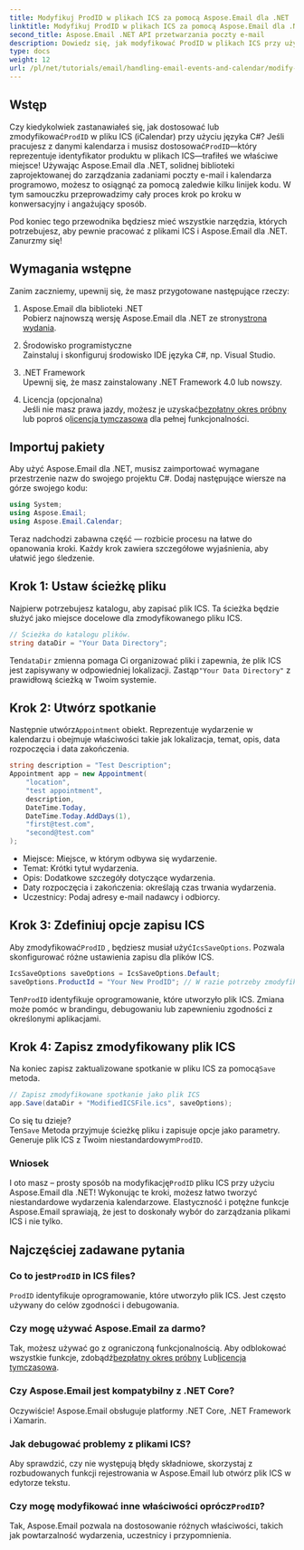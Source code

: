 ```yaml
---
title: Modyfikuj ProdID w plikach ICS za pomocą Aspose.Email dla .NET
linktitle: Modyfikuj ProdID w plikach ICS za pomocą Aspose.Email dla .NET
second_title: Aspose.Email .NET API przetwarzania poczty e-mail
description: Dowiedz się, jak modyfikować ProdID w plikach ICS przy użyciu Aspose.Email dla .NET. Samouczek krok po kroku z kodem, wskazówkami i często zadawanymi pytaniami dotyczącymi płynnego zarządzania kalendarzem.
type: docs
weight: 12
url: /pl/net/tutorials/email/handling-email-events-and-calendar/modify-prodid-in-ics-files/
---
```

## Wstęp

 Czy kiedykolwiek zastanawiałeś się, jak dostosować lub zmodyfikować`ProdID` w pliku ICS (iCalendar) przy użyciu języka C#? Jeśli pracujesz z danymi kalendarza i musisz dostosować`ProdID`—który reprezentuje identyfikator produktu w plikach ICS—trafiłeś we właściwe miejsce! Używając Aspose.Email dla .NET, solidnej biblioteki zaprojektowanej do zarządzania zadaniami poczty e-mail i kalendarza programowo, możesz to osiągnąć za pomocą zaledwie kilku linijek kodu. W tym samouczku przeprowadzimy cały proces krok po kroku w konwersacyjny i angażujący sposób.

Pod koniec tego przewodnika będziesz mieć wszystkie narzędzia, których potrzebujesz, aby pewnie pracować z plikami ICS i Aspose.Email dla .NET. Zanurzmy się!

## Wymagania wstępne

Zanim zaczniemy, upewnij się, że masz przygotowane następujące rzeczy:

1. Aspose.Email dla biblioteki .NET  
    Pobierz najnowszą wersję Aspose.Email dla .NET ze strony[strona wydania](https://releases.aspose.com/email/net/).  

2. Środowisko programistyczne  
   Zainstaluj i skonfiguruj środowisko IDE języka C#, np. Visual Studio.

3. .NET Framework  
   Upewnij się, że masz zainstalowany .NET Framework 4.0 lub nowszy.

4. Licencja (opcjonalna)  
    Jeśli nie masz prawa jazdy, możesz je uzyskać[bezpłatny okres próbny](https://releases.aspose.com/) lub poproś o[licencja tymczasowa](https://purchase.aspose.com/temporary-license/) dla pełnej funkcjonalności.

## Importuj pakiety

Aby użyć Aspose.Email dla .NET, musisz zaimportować wymagane przestrzenie nazw do swojego projektu C#. Dodaj następujące wiersze na górze swojego kodu:

```csharp
using System;
using Aspose.Email;
using Aspose.Email.Calendar;
```

Teraz nadchodzi zabawna część — rozbicie procesu na łatwe do opanowania kroki. Każdy krok zawiera szczegółowe wyjaśnienia, aby ułatwić jego śledzenie.

## Krok 1: Ustaw ścieżkę pliku

Najpierw potrzebujesz katalogu, aby zapisać plik ICS. Ta ścieżka będzie służyć jako miejsce docelowe dla zmodyfikowanego pliku ICS.

```csharp
// Ścieżka do katalogu plików.
string dataDir = "Your Data Directory";
```
 
 Ten`dataDir` zmienna pomaga Ci organizować pliki i zapewnia, że plik ICS jest zapisywany w odpowiedniej lokalizacji. Zastąp`"Your Data Directory"` z prawidłową ścieżką w Twoim systemie.

## Krok 2: Utwórz spotkanie

 Następnie utwórz`Appointment` obiekt. Reprezentuje wydarzenie w kalendarzu i obejmuje właściwości takie jak lokalizacja, temat, opis, data rozpoczęcia i data zakończenia.

```csharp
string description = "Test Description";
Appointment app = new Appointment(
    "location", 
    "test appointment", 
    description, 
    DateTime.Today,
    DateTime.Today.AddDays(1), 
    "first@test.com", 
    "second@test.com"
);
```
 
- Miejsce: Miejsce, w którym odbywa się wydarzenie.  
- Temat: Krótki tytuł wydarzenia.  
- Opis: Dodatkowe szczegóły dotyczące wydarzenia.  
- Daty rozpoczęcia i zakończenia: określają czas trwania wydarzenia.  
- Uczestnicy: Podaj adresy e-mail nadawcy i odbiorcy.

## Krok 3: Zdefiniuj opcje zapisu ICS

 Aby zmodyfikować`ProdID` , będziesz musiał użyć`IcsSaveOptions`. Pozwala skonfigurować różne ustawienia zapisu dla plików ICS.

```csharp
IcsSaveOptions saveOptions = IcsSaveOptions.Default;
saveOptions.ProductId = "Your New ProdID"; // W razie potrzeby zmodyfikuj ProdID
```
 
 Ten`ProdID` identyfikuje oprogramowanie, które utworzyło plik ICS. Zmiana może pomóc w brandingu, debugowaniu lub zapewnieniu zgodności z określonymi aplikacjami.

## Krok 4: Zapisz zmodyfikowany plik ICS

 Na koniec zapisz zaktualizowane spotkanie w pliku ICS za pomocą`Save` metoda.

```csharp
// Zapisz zmodyfikowane spotkanie jako plik ICS
app.Save(dataDir + "ModifiedICSFile.ics", saveOptions);
```

Co się tu dzieje?  
 Ten`Save` Metoda przyjmuje ścieżkę pliku i zapisuje opcje jako parametry. Generuje plik ICS z Twoim niestandardowym`ProdID`.

### Wniosek

 I oto masz – prosty sposób na modyfikację`ProdID` pliku ICS przy użyciu Aspose.Email dla .NET! Wykonując te kroki, możesz łatwo tworzyć niestandardowe wydarzenia kalendarzowe. Elastyczność i potężne funkcje Aspose.Email sprawiają, że jest to doskonały wybór do zarządzania plikami ICS i nie tylko.

## Najczęściej zadawane pytania

###  Co to jest`ProdID` in ICS files?  
`ProdID` identyfikuje oprogramowanie, które utworzyło plik ICS. Jest często używany do celów zgodności i debugowania.

### Czy mogę używać Aspose.Email za darmo?  
 Tak, możesz używać go z ograniczoną funkcjonalnością. Aby odblokować wszystkie funkcje, zdobądź[bezpłatny okres próbny](https://releases.aspose.com/) Lub[licencja tymczasowa](https://purchase.aspose.com/temporary-license/).

### Czy Aspose.Email jest kompatybilny z .NET Core?  
Oczywiście! Aspose.Email obsługuje platformy .NET Core, .NET Framework i Xamarin.

### Jak debugować problemy z plikami ICS?  
Aby sprawdzić, czy nie występują błędy składniowe, skorzystaj z rozbudowanych funkcji rejestrowania w Aspose.Email lub otwórz plik ICS w edytorze tekstu.

###  Czy mogę modyfikować inne właściwości oprócz`ProdID`?  
Tak, Aspose.Email pozwala na dostosowanie różnych właściwości, takich jak powtarzalność wydarzenia, uczestnicy i przypomnienia.